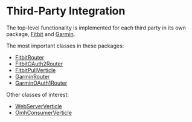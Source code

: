 # Third-Party Integration

The top-level functionality is implemented for each third party in its own package, [Fitbit](src/main/kotlin/dtu/openhealth/integration/fitbit) and [Garmin](src/main/kotlin/dtu/openhealth/integration/garmin).

The most important classes in these packages:
- [FitbitRouter](src/main/kotlin/dtu/openhealth/integration/fitbit/auth/FitbitRouter.kt)
- [FitbitOAuth2Router](src/main/kotlin/dtu/openhealth/integration/fitbit/FitbitOAuth2Router.kt)
- [FitbitPullVerticle](src/main/kotlin/dtu/openhealth/integration/fitbit/FitbitPullVerticle.kt)
- [GarminRouter](src/main/kotlin/dtu/openhealth/integration/garmin/GarminRouter.kt)
- [GarminOAuth1Router](src/main/kotlin/dtu/openhealth/integration/garmin/auth/GarminOAuth1Router.kt)

Other classes of interest:
- [WebServerVerticle](src/main/kotlin/dtu/openhealth/integration/shared/verticle/web/WebServerVerticle.kt)
- [OmhConsumerVerticle](src/main/kotlin/dtu/openhealth/integration/shared/verticle/omh/OmhConsumerVerticle.kt)
